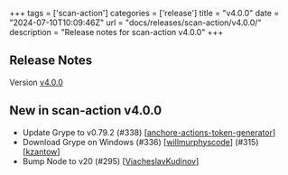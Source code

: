 +++
tags = ['scan-action']
categories = ['release']
title = "v4.0.0"
date = "2024-07-10T10:09:46Z"
url = "docs/releases/scan-action/v4.0.0/"
description = "Release notes for scan-action v4.0.0"
+++

## Release Notes

Version [v4.0.0](https://github.com/anchore/scan-action/releases/tag/v4.0.0)

## New in scan-action v4.0.0

- Update Grype to v0.79.2 (#338) [[anchore-actions-token-generator](https://github.com/anchore-actions-token-generator)]
- Download Grype on Windows (#336) [[willmurphyscode](https://github.com/willmurphyscode)] (#315) [[kzantow](https://github.com/kzantow)]
- Bump Node to v20 (#295) [[ViacheslavKudinov](https://github.com/ViacheslavKudinov)]

